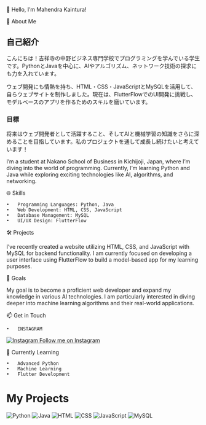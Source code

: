 👋 Hello, I’m Mahendra Kaintura!

📍 About Me

## 自己紹介

こんにちは！吉祥寺の中野ビジネス専門学校でプログラミングを学んでいる学生です。PythonとJavaを中心に、AIやアルゴリズム、ネットワーク技術の探求にも力を入れています。

ウェブ開発にも情熱を持ち、HTML・CSS・JavaScriptとMySQLを活用して、自らウェブサイトを制作しました。現在は、FlutterFlowでのUI開発に挑戦し、モデルベースのアプリを作るためのスキルを磨いています。

### 目標
将来はウェブ開発者として活躍すること、そしてAIと機械学習の知識をさらに深めることを目指しています。私のプロジェクトを通して成長し続けたいと考えています！

I’m a student at Nakano School of Business in Kichijoji, Japan, where I’m diving into the world of programming. Currently, I’m learning Python and Java while exploring exciting technologies like AI, algorithms, and networking.

🌐 Skills

	•	Programming Languages: Python, Java
	•	Web Development: HTML, CSS, JavaScript
	•	Database Management: MySQL
	•	UI/UX Design: FlutterFlow

🛠️ Projects

I’ve recently created a website utilizing HTML, CSS, and JavaScript with MySQL for backend functionality. I am currently focused on developing a user interface using FlutterFlow to build a model-based app for my learning purposes.

🎯 Goals

My goal is to become a proficient web developer and expand my knowledge in various AI technologies. I am particularly interested in diving deeper into machine learning algorithms and their real-world applications.

📫 Get in Touch

	•	INSTAGRAM

[![Instagram](https://img.icons8.com/color/20/000000/instagram-new.png) Follow me on Instagram](https://www.instagram.com/mahendra_kaintura/profilecard/?igsh=MW5mNTJqeDlkdWNkbQ==)



🌱 Currently Learning

	•	Advanced Python
	•	Machine Learning
	•	Flutter Development

# My Projects

![Python](https://img.shields.io/badge/-Python-3776AB?style=flat-square&logo=python&logoColor=ffffff)
![Java](https://img.shields.io/badge/-Java-007396?style=flat-square&logo=java&logoColor=ffffff)
![HTML](https://img.shields.io/badge/-HTML-E34F26?style=flat-square&logo=html5&logoColor=ffffff)
![CSS](https://img.shields.io/badge/-CSS-1572B6?style=flat-square&logo=css3&logoColor=ffffff)
![JavaScript](https://img.shields.io/badge/-JavaScript-F7DF1E?style=flat-square&logo=javascript&logoColor=000000)
![MySQL](https://img.shields.io/badge/-MySQL-4479A1?style=flat-square&logo=mysql&logoColor=ffffff)
